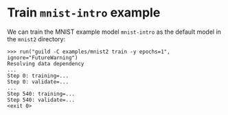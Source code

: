 # Train `mnist-intro` example

We can train the MNIST example model `mnist-intro` as the default
model in the `mnist2` directory:

    >>> run("guild -C examples/mnist2 train -y epochs=1", ignore="FutureWarning")
    Resolving data dependency
    ...
    Step 0: training=...
    Step 0: validate=...
    ...
    Step 540: training=...
    Step 540: validate=...
    <exit 0>
